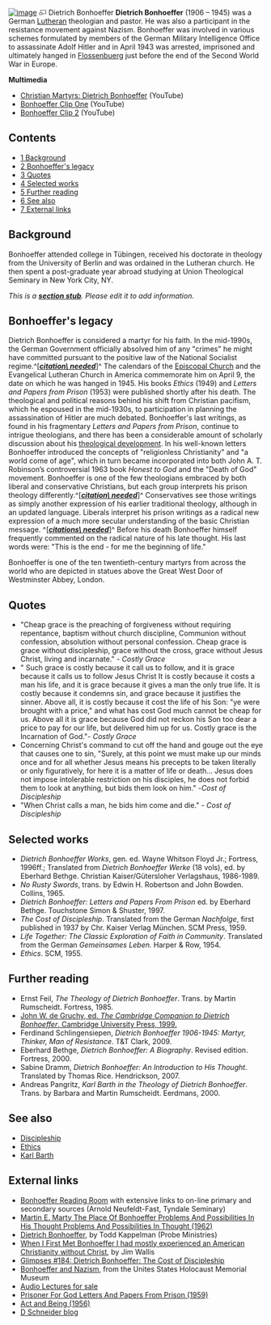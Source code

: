 [![image](images/thumb/2/26/Bonhoeffer.jpg/180px-Bonhoeffer.jpg)](http://www.theopedia.com/File:Bonhoeffer.jpg)
[![image](data:image/png;base64,iVBORw0KGgoAAAANSUhEUgAAAA8AAAALCAAAAACFLIiAAAAAAnRSTlMA/1uRIrUAAABPSURBVAjXY/j///+5vXDwjAHIr26ZAgXZe8H8a/+hoIcw/9nevdVL9+79DuPvzQYZFPUezu8BMZLXgkExnD8HAu6hqv//n+HZVjD4DuUDAKlChD3fj6aPAAAAAElFTkSuQmCC)](http://www.theopedia.com/File:Bonhoeffer.jpg "Enlarge")
Dietrich Bonhoeffer
**Dietrich Bonhoeffer** (1906 – 1945) was a German
[Lutheran](Lutheran "Lutheran") theologian and pastor. He was also
a participant in the resistance movement against Nazism. Bonhoeffer
was involved in various schemes formulated by members of the German
Military Intelligence Office to assassinate Adolf Hitler and in
April 1943 was arrested, imprisoned and ultimately hanged in
[Flossenbuerg](http://www.holocaustresearchproject.org/othercamps/flossenburg.html)
just before the end of the Second World War in Europe.

**Multimedia**

-   [Christian Martyrs: Dietrich Bonhoeffer](http://www.youtube.com/watch?v=cHp0c49ql5s&mode=related&search=)
    (YouTube)
-   [Bonhoeffer Clip One](http://www.youtube.com/watch?v=-F_Bxi-l8fc&mode=related&search=)
    (YouTube)
-   [Bonhoeffer Clip 2](http://www.youtube.com/watch?v=AAmAQEATxSg&mode=related&search=)
    (YouTube)

## Contents

-   [1 Background](#Background)
-   [2 Bonhoeffer's legacy](#Bonhoeffer.27s_legacy)
-   [3 Quotes](#Quotes)
-   [4 Selected works](#Selected_works)
-   [5 Further reading](#Further_reading)
-   [6 See also](#See_also)
-   [7 External links](#External_links)

## Background

Bonhoeffer attended college in Tübingen, received his doctorate in
theology from the University of Berlin and was ordained in the
Lutheran church. He then spent a post-graduate year abroad studying
at Union Theological Seminary in New York City, NY.

*This is a **[section stub](http://www.theopedia.com/Category:Theopedia_sectionstubs "Category:Theopedia sectionstubs")**. Please edit it to add information.*
## Bonhoeffer's legacy

Dietrich Bonhoeffer is considered a martyr for his faith. In the
mid-1990s, the German Government officially absolved him of any
"crimes" he might have committed pursuant to the positive law of
the National Socialist
regime.^[***[citation\ needed](http://www.theopedia.com/Theopedia:Writing_guide#Reference_your_work\ "Theopedia:Writing\ guide")***]^
The calendars of the
[Episcopal Church](Episcopal_Church "Episcopal Church") and the
Evangelical Lutheran Church in America commemorate him on April 9,
the date on which he was hanged in 1945. His books *Ethics* (1949)
and *Letters and Papers from Prison* (1953) were published shortly
after his death. The theological and political reasons behind his
shift from Christian pacifism, which he espoused in the mid-1930s,
to participation in planning the assassination of Hitler are much
debated. Bonhoeffer's last writings, as found in his fragmentary
*Letters and Papers from Prison*, continue to intrigue theologians,
and there has been a considerable amount of scholarly discussion
about his
[theological development](http://docs.google.com/present/edit?id=0AeRAvQIYFleRZGdkaGpjZ18xMDZodHdkYjljdw&hl=en_GB).
In his well-known letters Bonhoeffer introduced the concepts of
"religionless Christianity" and "a world come of age", which in
turn became incorporated into both John A. T. Robinson’s
controversial 1963 book *Honest to God* and the "Death of God"
movement. Bonhoeffer is one of the few theologians embraced by both
liberal and conservative Christians, but each group interprets his
prison theology
differently.^[***[citation\ needed](http://www.theopedia.com/Theopedia:Writing_guide#Reference_your_work\ "Theopedia:Writing\ guide")***]^
Conservatives see those writings as simply another expression of
his earlier traditional theology, although in an updated language.
Liberals interpret his prison writings as a radical new expression
of a much more secular understanding of the basic Christian
message.
^[***[citations\ needed](http://www.theopedia.com/Theopedia:Writing_guide#Reference_your_work\ "Theopedia:Writing\ guide")***]^
Before his death Bonhoeffer himself frequently commented on the
radical nature of his late thought. His last words were: "This is
the end - for me the beginning of life."

Bonhoeffer is one of the ten twentieth-century martyrs from across
the world who are depicted in statues above the Great West Door of
Westminster Abbey, London.

## Quotes

-   "Cheap grace is the preaching of forgiveness without requiring
    repentance, baptism without church discipline, Communion without
    confession, absolution without personal confession. Cheap grace is
    grace without discipleship, grace without the cross, grace without
    Jesus Christ, living and incarnate." - *Costly Grace*
-   " Such grace is costly because it call us to follow, and it is
    grace because it calls us to follow Jesus Christ It is costly
    because it costs a man his life, and it is grace because it gives a
    man the only true life. It is costly because it condemns sin, and
    grace because it justifies the sinner. Above all, it is costly
    because it cost the life of his Son: "ye were brought with a
    price," and what has cost God much cannot be cheap for us. Above
    all it is grace because God did not reckon his Son too dear a price
    to pay for our life, but delivered him up for us. Costly grace is
    the Incarnation of God."- *Costly Grace*
-   Concerning Christ's command to cut off the hand and gouge out
    the eye that causes one to sin, "Surely, at this point we must make
    up our minds once and for all whether Jesus means his precepts to
    be taken literally or only figuratively, for here it is a matter of
    life or death... Jesus does not impose intolerable restriction on
    his disciples, he does not forbid them to look at anything, but
    bids them look on him." -*Cost of Discipleship*
-   "When Christ calls a man, he bids him come and die." -
    *Cost of Discipleship*

## Selected works

-   *Dietrich Bonhoeffer Works*, gen. ed. Wayne Whitson Floyd Jr.;
    Fortress, 1996ff.; Translated from *Dietrich Bonhoeffer Werke* (18
    vols), ed. by Eberhard Bethge. Christian Kaiser/Gütersloher
    Verlagshaus, 1986-1989.
-   *No Rusty Swords*, trans. by Edwin H. Robertson and John
    Bowden. Collins, 1965.
-   *Dietrich Bonhoeffer: Letters and Papers From Prison* ed. by
    Eberhard Bethge. Touchstone Simon & Shuster, 1997.
-   *The Cost of Discipleship*. Translated from the German
    *Nachfolge*, first published in 1937 by Chr. Kaiser Verlag München.
    SCM Press, 1959.
-   *Life Together: The Classic Exploration of Faith in Community*.
    Translated from the German *Gemeinsames Leben.* Harper & Row, 1954.
-   *Ethics*. SCM, 1955.

## Further reading

-   Ernst Feil, *The Theology of Dietrich Bonhoeffer*. Trans. by
    Martin Rumscheidt. Fortress, 1985.
-   [John W. de Gruchy, ed. *The Cambridge Companion to Dietrich Bonhoeffer*. Cambridge University Press, 1999.](http://www.cambridge.org/catalogue/catalogue.asp?ISBN=9780521587815)
-   Ferdinand Schlingensiepen,
    *Dietrich Bonhoeffer 1906-1945: Martyr, Thinker, Man of Resistance*.
    T&T Clark, 2009.
-   Eberhard Bethge, *Dietrich Bonhoeffer: A Biography*. Revised
    edition. Fortress, 2000.
-   Sabine Dramm,
    *Dietrich Bonhoeffer: An Introduction to His Thought*. Translated
    by Thomas Rice. Hendrickson, 2007.
-   Andreas Pangritz,
    *Karl Barth in the Theology of Dietrich Bonhoeffer*. Trans. by
    Barbara and Martin Rumscheidt. Eerdmans, 2000.

## See also

-   [Discipleship](Discipleship "Discipleship")
-   [Ethics](Ethics "Ethics")
-   [Karl Barth](Karl_Barth "Karl Barth")

## External links

-   [Bonhoeffer Reading Room](http://www.tyndale.ca/seminary/mtsmodular/reading-rooms/theology/bonhoeffer)
    with extensive links to on-line primary and secondary sources
    (Arnold Neufeldt-Fast, Tyndale Seminary)
-   [Martin E. Marty The Place Of Bonhoeffer Problems And Possibilities In His Thought Problems And Possibilities In Thought (1962)](http://www.archive.org/details/placeofbonhoeffe012781mbp)
-   [Dietrich Bonhoeffer](http://www.leaderu.com/orgs/probe/docs/bonhoeffer.html),
    by Todd Kappelman (Probe Ministries)
-   [When I First Met Bonhoeffer I had mostly experienced an American Christianity without Christ](http://www.sojo.net/index.cfm?action=magazine.article&issue=soj0512&article=051251),
    by Jim Wallis
-   [Glimpses \#184: Dietrich Bonhoeffer: The Cost of Discipleship](http://chi.gospelcom.net/GLIMPSEF/Glimpses2/glimpses184.php)
-   [Bonhoeffer and Nazism](http://www.ushmm.org/bonhoeffer/), from
    the Unites States Holocaust Memorial Museum
-   [Audio Lectures for sale](https://www.regentaudio.com/dietrich_bonhoeffer)
-   [Prisoner For God Letters And Papers From Prison (1959)](http://www.archive.org/details/prisonerforgodle009969mbp)
-   [Act and Being (1956)](http://www.archive.org/details/actandbeing027885mbp)
-   [D Schneider blog](http://bonhoeffer21.blogspot.com/)



